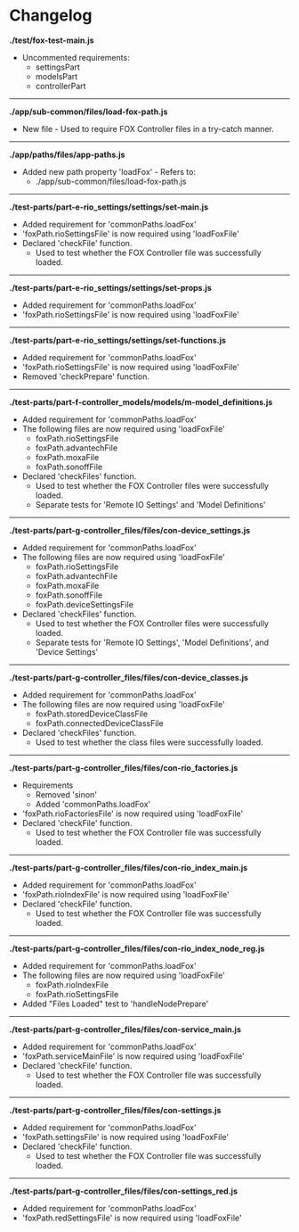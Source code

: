 # Changelog

**./test/fox-test-main.js**
* Uncommented requirements:
	* settingsPart
	* modelsPart
	* controllerPart

---

**./app/sub-common/files/load-fox-path.js**
* New file - Used to require FOX Controller files in a try-catch manner.

---

**./app/paths/files/app-paths.js**
* Added new path property 'loadFox' - Refers to:
	* ./app/sub-common/files/load-fox-path.js

---

**./test-parts/part-e-rio_settings/settings/set-main.js**
* Added requirement for 'commonPaths.loadFox'
* 'foxPath.rioSettingsFile' is now required using 'loadFoxFile'
* Declared 'checkFile' function.
	* Used to test whether the FOX Controller file was successfully loaded.

---

**./test-parts/part-e-rio_settings/settings/set-props.js**
* Added requirement for 'commonPaths.loadFox'
* 'foxPath.rioSettingsFile' is now required using 'loadFoxFile'

---

**./test-parts/part-e-rio_settings/settings/set-functions.js**
* Added requirement for 'commonPaths.loadFox'
* 'foxPath.rioSettingsFile' is now required using 'loadFoxFile'
* Removed 'checkPrepare' function.

---

**./test-parts/part-f-controller_models/models/m-model_definitions.js**
* Added requirement for 'commonPaths.loadFox'
* The following files are now required using 'loadFoxFile'
	* foxPath.rioSettingsFile
	* foxPath.advantechFile
	* foxPath.moxaFile
	* foxPath.sonoffFile
* Declared 'checkFiles' function.
	* Used to test whether the FOX Controller files were successfully loaded.
	* Separate tests for 'Remote IO Settings' and 'Model Definitions'

---

**./test-parts/part-g-controller_files/files/con-device_settings.js**
* Added requirement for 'commonPaths.loadFox'
* The following files are now required using 'loadFoxFile'
	* foxPath.rioSettingsFile
	* foxPath.advantechFile
	* foxPath.moxaFile
	* foxPath.sonoffFile
	* foxPath.deviceSettingsFile
* Declared 'checkFiles' function.
	* Used to test whether the FOX Controller files were successfully loaded.
	* Separate tests for 'Remote IO Settings', 'Model Definitions', and 'Device Settings'

---

**./test-parts/part-g-controller_files/files/con-device_classes.js**
* Added requirement for 'commonPaths.loadFox'
* The following files are now required using 'loadFoxFile'
	* foxPath.storedDeviceClassFile
	* foxPath.connectedDeviceClassFile
* Declared 'checkFiles' function.
	* Used to test whether the class files were successfully loaded.

---

**./test-parts/part-g-controller_files/files/con-rio_factories.js**
* Requirements
	* Removed 'sinon'
	* Added 'commonPaths.loadFox'
* 'foxPath.rioFactoriesFile' is now required using 'loadFoxFile'
* Declared 'checkFile' function.
	* Used to test whether the FOX Controller file was successfully loaded.

---

**./test-parts/part-g-controller_files/files/con-rio_index_main.js**
* Added requirement for 'commonPaths.loadFox'
* 'foxPath.rioIndexFile' is now required using 'loadFoxFile'
* Declared 'checkFile' function.
	* Used to test whether the FOX Controller file was successfully loaded.

---

**./test-parts/part-g-controller_files/files/con-rio_index_node_reg.js**
* Added requirement for 'commonPaths.loadFox'
* The following files are now required using 'loadFoxFile'
	* foxPath.rioIndexFile
	* foxPath.rioSettingsFile
* Added "Files Loaded" test to 'handleNodePrepare'

---

**./test-parts/part-g-controller_files/files/con-service_main.js**
* Added requirement for 'commonPaths.loadFox'
* 'foxPath.serviceMainFile' is now required using 'loadFoxFile'
* Declared 'checkFile' function.
	* Used to test whether the FOX Controller file was successfully loaded.

---

**./test-parts/part-g-controller_files/files/con-settings.js**
* Added requirement for 'commonPaths.loadFox'
* 'foxPath.settingsFile' is now required using 'loadFoxFile'
* Declared 'checkFile' function.
	* Used to test whether the FOX Controller file was successfully loaded.

---

**./test-parts/part-g-controller_files/files/con-settings_red.js**
* Added requirement for 'commonPaths.loadFox'
* 'foxPath.redSettingsFile' is now required using 'loadFoxFile'
